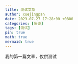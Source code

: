 ```yaml
---
title: 测试文章
author: xuejingpan
date: 2023-07-27 17:28:00 +0800
categories: [杂谈]
tags: [测试]
pin: true
math: true
mermaid: true
---
```

我的第一篇文章，仅供测试